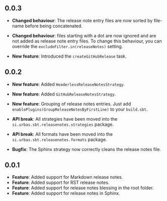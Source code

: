 ## 0.0.3



- __Changed behaviour__: The release note entry files are now sorted by file-name before being concatenated.

- __Changed behaviour__: files starting with a dot are now ignored and are not added as release note entry files. To change this behaviour, you can override the `excludeFilter.in(releaseNotes)` setting.

- __New feature__: Introduced the `createGitHubRelease` task.

## 0.0.2

- __New feature__: Added `HeaderlessReleaseNotesStrategy`.

- __New feature__: Added `GitHubReleaseNotesStrategy`.

- __New feature__: Grouping of release notes entries. Just add `enablePlugins(GroupReleaseNotesByFirstLine)` to your `build.sbt`.

- __API break__: All strategies have been moved into the `si.urbas.sbt.releasenotes.strategies` package.

- __API break__: All formats have been moved into the `si.urbas.sbt.releasenotes.formats` package.

- __Bugfix__: The Sphinx strategy now correctly cleans the release notes file.

## 0.0.1

- __Feature__: Added support for Markdown release notes.
- __Feature__: Added support for RST release notes.
- __Feature__: Added support for release notes blessing in the root folder.
- __Feature__: Added support for release notes in Sphinx.
